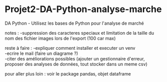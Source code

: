 # Projet2-DA-Python-analyse-marche
DA Python - Utilisez les bases de Python pour l'analyse de marché

notes :
-suppression des caracteres speciaux et limitation de la taille du nom des fichier images lors de l'export  (100 car max)

reste à faire :
-expliquer comment installer et executer un venv  
-ecrire le mail (faire un diagrame ?)  
-citer des améliorations possibles (ajouter un gestionnaire d'erreur, proposer des analyses de données, tout stocker dans un meme csv)  


pour aller plus loin : 
voir le package pandas, objet dataframe
